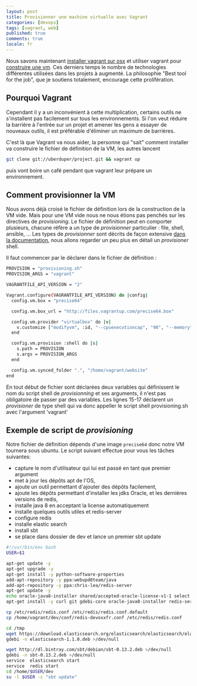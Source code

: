 ```yaml
---
layout: post
title: Provisionner une machine virtuelle avec Vagrant
categories: [devops]
tags: [vagrant, web]
published: true
comments: true
locale: fr
---
```


Nous savons maintenant [installer vagrant sur osx](/2014/04/07/installer_vagrant_sur_osx/) et utiliser vagrant pour [construire une vm](/2014/04/09/construire-une-machine-virtuelle-Vagrant/). Ces derniers temps le nombre de technologies différentes utilisées dans les projets à augmenté. La philosophie "Best tool for the job", que je soutiens totalement, encourage cette prolifération.

Pourquoi Vagrant
-------

Cependant il y a un inconvénient à cette multiplication, certains outils ne s'installent pas facilement sur tous les environnements. Si l'on veut réduire la barrière à l'entrée sur un projet et amener les gens a essayer de nouveaux outils, il est préférable d'éliminer un maximum de barrières.

C'est là que Vagrant va nous aider, la personne qui "sait" comment installer va construire le fichier de définition de la VM, les autres lancent

```bash
git clone git://uberduper/project.git && vagrant up
```
puis vont boire un café pendant que vagrant leur prépare un environnement.

Comment provisionner la VM
--------

Nous avons déjà croisé le fichier de définition lors de la construction de la VM vide. Mais pour une VM vide nous ne nous étions pas penchés sur les directives de _provisioning_. Le fichier de définition peut en comporter plusieurs, chacune réfère a un type de _provisionner_ particulier : file, shell, ansible, ... Les types de _provisionner_ sont décrits de façon extensive [dans la documentation](http://docs.vagrantup.com/v2/provisioning/index.html), nous allons regarder un peu plus en détail un _provisioner_ shell.

Il faut commencer par le déclarer dans le fichier de définition :

```bash
PROVISION = "provisioning.sh"
PROVISION_ARGS = "vagrant"

VAGRANTFILE_API_VERSION = "2"

Vagrant.configure(VAGRANTFILE_API_VERSION) do |config|
  config.vm.box = "precise64"

  config.vm.box_url = "http://files.vagrantup.com/precise64.box"

  config.vm.provider "virtualbox" do |v|
    v.customize ["modifyvm", :id, "--cpuexecutioncap", "90", "--memory", "2048"]
  end

  config.vm.provision :shell do |s|
    s.path = PROVISION
    s.args = PROVISION_ARGS
  end

  config.vm.synced_folder ".", "/home/vagrant/website"  
end
```

En tout début de fichier sont déclarées deux variables qui définissent le nom du script shell de _provisionning_ et ses arguments, il n'est pas obligatoire de passer par des variables. Les lignes 15-17 déclarent un _provisioner_ de type shell qui va donc appeller le script shell provisioning.sh avec l'argument 'vagrant'

Exemple de script de _provisioning_
----------

Notre fichier de définition dépends d'une image `precise64` donc notre VM tournera sous ubuntu. Le script suivant effectue pour vous les tâches suivantes:
- capture le nom d'utilisateur qui lui est passé en tant que premier argument
- met à jour les dépôts apt de l'OS,
- ajoute un outil permettant d'ajouter des dépôts facilement,
- ajoute les dépôts permettant d'installer les jdks Oracle, et les dernières versions de redis,
- installe java 8 en acceptant la license automatiquement
- installe quelques outils utiles et redis-server
- configure redis
- installe elastic search
- install sbt
- se place dans dossier de dev et lance un premier sbt update

```bash
#!/usr/bin/env bash
USER=$1

apt-get update -y
apt-get upgrade -y
apt-get install -y python-software-properties
add-apt-repository -y ppa:webupd8team/java
add-apt-repository -y ppa:chris-lea/redis-server
apt-get update -y
echo oracle-java8-installer shared/accepted-oracle-license-v1-1 select true | /usr/bin/debconf-set-selections
apt-get install -y curl git gdebi-core oracle-java8-installer redis-server

cp /etc/redis/redis.conf /etc/redis/redis.conf.default
cp /home/vagrant/dev/conf/redis-devoxxfr.conf /etc/redis/redis.conf

cd /tmp
wget https://download.elasticsearch.org/elasticsearch/elasticsearch/elasticsearch-1.1.0.deb >/dev/null
gdebi -n elasticsearch-1.1.0.deb >/dev/null

wget http://dl.bintray.com/sbt/debian/sbt-0.13.2.deb >/dev/null
gdebi -n sbt-0.13.2.deb >/dev/null
service  elasticsearch start
service  redis start
cd /home/$USER/dev
su -l $USER -c "sbt update"
```
